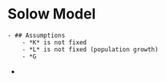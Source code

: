 # Solow Model
	- ## Assumptions
		- *K* is not fixed
		- *L* is not fixed (population growth)
		- *G
-